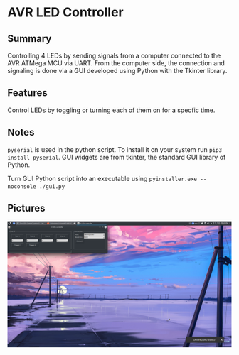 # AVR LED Controller
## Summary
Controlling 4 LEDs by sending signals from a computer connected to the AVR ATMega MCU via UART. From the computer side, the connection and signaling is done via a GUI developed using Python  with the Tkinter library.

## Features
Control LEDs by toggling or turning each of them on for a specfic time.

## Notes
`pyserial` is used in the python script. To install it on your system run `pip3 install pyserial`.
GUI widgets are from tkinter, the standard GUI library of Python.

Turn GUI Python script into an executable using `pyinstaller.exe --noconsole ./gui.py`

## Pictures
![image](/images/gui_screenshot.png)
